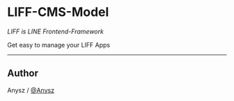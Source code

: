 # LIFF-CMS-Model

*LIFF is LINE Frontend-Framework*

Get easy to manage your LIFF Apps

---

## Author

Anysz / [@Anysz](https://instagram.com/nugra.z)
